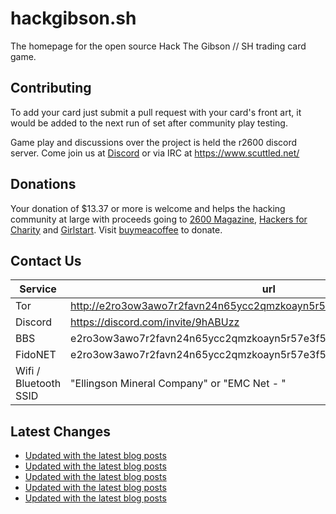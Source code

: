 # hackgibson.sh
The homepage for the open source Hack The Gibson // SH trading card game.


## Contributing

To add your card just submit a pull request with your card's front art, it would be added to the next run of set after community play testing.

Game play and discussions over the project is held the r2600 discord server. Come join us at [Discord](https://discord.com/invite/9hABUzz) or via IRC at https://www.scuttled.net/


## Donations

Your donation of $13.37 or more is welcome and helps the hacking community at large with proceeds going to [2600 Magazine](https://2600.com/), [Hackers for Charity](https://hackersforcharity.org) and [Girlstart](https://girlstart.org).  Visit [buymeacoffee](https://www.buymeacoffee.com/hackgibson.sh) to donate.


## Contact Us

Service | url
-|-
Tor | http://e2ro3ow3awo7r2favn24n65ycc2qmzkoayn5r57e3f56nvjwdcgg32ad.onion
Discord | https://discord.com/invite/9hABUzz
BBS | e2ro3ow3awo7r2favn24n65ycc2qmzkoayn5r57e3f56nvjwdcgg32ad.onion:23
FidoNET | e2ro3ow3awo7r2favn24n65ycc2qmzkoayn5r57e3f56nvjwdcgg32ad.onion:24554
Wifi / Bluetooth SSID | "Ellingson Mineral Company" or "EMC Net - <fidonet address>"

## Latest Changes
<!-- BLOG-POST-LIST:START -->
- [Updated with the latest blog posts](https://github.com/DFW2600/hackgibson.sh/commit/2c93210fca65a655ed59d0263a687e549e68a50f)
- [Updated with the latest blog posts](https://github.com/DFW2600/hackgibson.sh/commit/9a3bcf25f264af8e84b2cd861fdd66842e4abef1)
- [Updated with the latest blog posts](https://github.com/DFW2600/hackgibson.sh/commit/e19e67762da43a01f391fcb4e8e65a1b672c8db1)
- [Updated with the latest blog posts](https://github.com/DFW2600/hackgibson.sh/commit/2134163c2351b64d4e7179b55568f69dbb33fd3d)
- [Updated with the latest blog posts](https://github.com/DFW2600/hackgibson.sh/commit/8c0641678c9c4627119acd5c132bc9ca8d64b15a)
<!-- BLOG-POST-LIST:END -->
